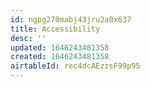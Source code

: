 ```yaml
---
id: ngpg270mabj43jru2a0x637
title: Accessibility
desc: ''
updated: 1646243481358
created: 1646243481358
airtableId: rec4dcAEzzsF99p95
---
```


